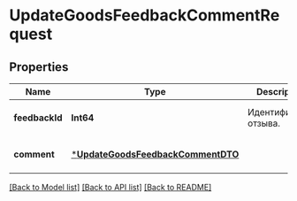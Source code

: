 # UpdateGoodsFeedbackCommentRequest


## Properties
Name | Type | Description | Notes
------------ | ------------- | ------------- | -------------
**feedbackId** | **Int64** | Идентификатор отзыва.  | [default to nothing]
**comment** | [***UpdateGoodsFeedbackCommentDTO**](UpdateGoodsFeedbackCommentDTO.md) |  | [default to nothing]


[[Back to Model list]](../README.md#models) [[Back to API list]](../README.md#api-endpoints) [[Back to README]](../README.md)


